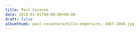 ```yaml
---
title: Paul Cezanne
date: 2018-01-01T00:00:00+00:00
draft: false
albumthumb: paul-cezanne/achille-emperaire,-1867-1868.jpg
---
```

